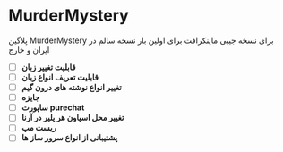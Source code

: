 # MurderMystery
پلاگین MurderMystery برای نسخه جیبی ماینکرافت برای اولین بار نسخه سالم در ایران و خارج
- [ ] **قابلیت تغییر زبان**
- [ ] **قابلیت تعریف انواع زبان**
- [ ] **تغییر انواع نوشته های درون گیم**
- [ ] **جایزه**
- [ ] **ساپورت purechat**
- [ ] **تغییر محل اسپاون هر پلیر در آرنا**
- [ ] **ریست مپ**
- [ ] **پشتیبانی از انواع سرور ساز ها**
